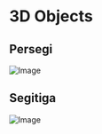 # 3D Objects
## Persegi

![Image](https://github.com/user-attachments/assets/450405ac-e523-48f1-9a53-a011f094c94a)

## Segitiga

![Image](https://github.com/user-attachments/assets/98a7fb0b-b7b8-47d0-a632-e910aa432f52)
